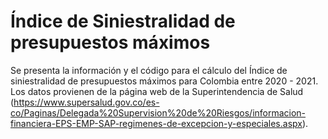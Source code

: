 # Índice de Siniestralidad de presupuestos máximos

Se presenta la información y el código para el cálculo del Índice de siniestralidad de presupuestos máximos para Colombia entre 2020 - 2021. Los datos provienen de la página web de la Superintendencia de Salud (https://www.supersalud.gov.co/es-co/Paginas/Delegada%20Supervision%20de%20Riesgos/informacion-financiera-EPS-EMP-SAP-regimenes-de-excepcion-y-especiales.aspx). 
